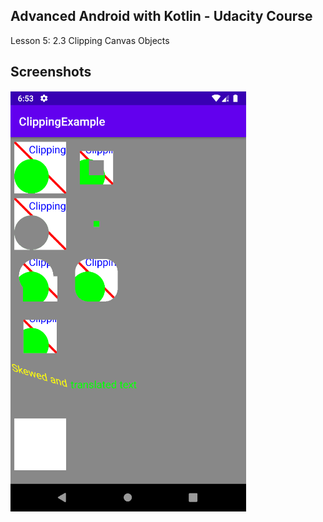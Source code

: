 ## Advanced Android with Kotlin - Udacity Course

Lesson 5: 2.3 Clipping Canvas Objects

## Screenshots

![Screenshot1](screenshots/screen_1.png)